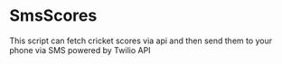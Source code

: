 # SmsScores
This script can fetch cricket scores via api and then send them to your phone via SMS powered by Twilio API
